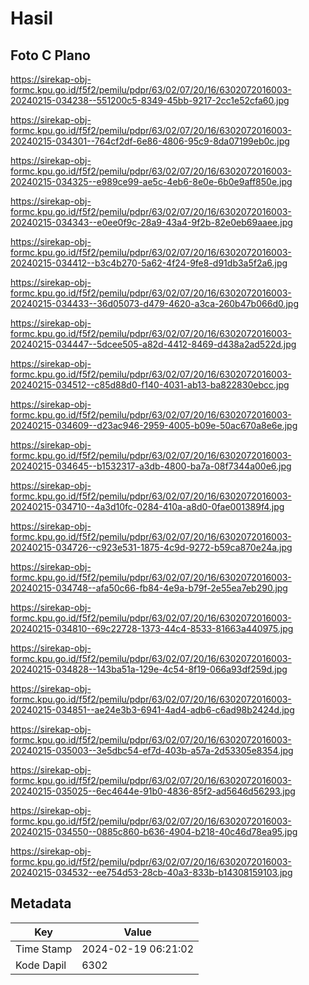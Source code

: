 # Hasil

## Foto C Plano

https://sirekap-obj-formc.kpu.go.id/f5f2/pemilu/pdpr/63/02/07/20/16/6302072016003-20240215-034238--551200c5-8349-45bb-9217-2cc1e52cfa60.jpg

https://sirekap-obj-formc.kpu.go.id/f5f2/pemilu/pdpr/63/02/07/20/16/6302072016003-20240215-034301--764cf2df-6e86-4806-95c9-8da07199eb0c.jpg

https://sirekap-obj-formc.kpu.go.id/f5f2/pemilu/pdpr/63/02/07/20/16/6302072016003-20240215-034325--e989ce99-ae5c-4eb6-8e0e-6b0e9aff850e.jpg

https://sirekap-obj-formc.kpu.go.id/f5f2/pemilu/pdpr/63/02/07/20/16/6302072016003-20240215-034343--e0ee0f9c-28a9-43a4-9f2b-82e0eb69aaee.jpg

https://sirekap-obj-formc.kpu.go.id/f5f2/pemilu/pdpr/63/02/07/20/16/6302072016003-20240215-034412--b3c4b270-5a62-4f24-9fe8-d91db3a5f2a6.jpg

https://sirekap-obj-formc.kpu.go.id/f5f2/pemilu/pdpr/63/02/07/20/16/6302072016003-20240215-034433--36d05073-d479-4620-a3ca-260b47b066d0.jpg

https://sirekap-obj-formc.kpu.go.id/f5f2/pemilu/pdpr/63/02/07/20/16/6302072016003-20240215-034447--5dcee505-a82d-4412-8469-d438a2ad522d.jpg

https://sirekap-obj-formc.kpu.go.id/f5f2/pemilu/pdpr/63/02/07/20/16/6302072016003-20240215-034512--c85d88d0-f140-4031-ab13-ba822830ebcc.jpg

https://sirekap-obj-formc.kpu.go.id/f5f2/pemilu/pdpr/63/02/07/20/16/6302072016003-20240215-034609--d23ac946-2959-4005-b09e-50ac670a8e6e.jpg

https://sirekap-obj-formc.kpu.go.id/f5f2/pemilu/pdpr/63/02/07/20/16/6302072016003-20240215-034645--b1532317-a3db-4800-ba7a-08f7344a00e6.jpg

https://sirekap-obj-formc.kpu.go.id/f5f2/pemilu/pdpr/63/02/07/20/16/6302072016003-20240215-034710--4a3d10fc-0284-410a-a8d0-0fae001389f4.jpg

https://sirekap-obj-formc.kpu.go.id/f5f2/pemilu/pdpr/63/02/07/20/16/6302072016003-20240215-034726--c923e531-1875-4c9d-9272-b59ca870e24a.jpg

https://sirekap-obj-formc.kpu.go.id/f5f2/pemilu/pdpr/63/02/07/20/16/6302072016003-20240215-034748--afa50c66-fb84-4e9a-b79f-2e55ea7eb290.jpg

https://sirekap-obj-formc.kpu.go.id/f5f2/pemilu/pdpr/63/02/07/20/16/6302072016003-20240215-034810--69c22728-1373-44c4-8533-81663a440975.jpg

https://sirekap-obj-formc.kpu.go.id/f5f2/pemilu/pdpr/63/02/07/20/16/6302072016003-20240215-034828--143ba51a-129e-4c54-8f19-066a93df259d.jpg

https://sirekap-obj-formc.kpu.go.id/f5f2/pemilu/pdpr/63/02/07/20/16/6302072016003-20240215-034851--ae24e3b3-6941-4ad4-adb6-c6ad98b2424d.jpg

https://sirekap-obj-formc.kpu.go.id/f5f2/pemilu/pdpr/63/02/07/20/16/6302072016003-20240215-035003--3e5dbc54-ef7d-403b-a57a-2d53305e8354.jpg

https://sirekap-obj-formc.kpu.go.id/f5f2/pemilu/pdpr/63/02/07/20/16/6302072016003-20240215-035025--6ec4644e-91b0-4836-85f2-ad5646d56293.jpg

https://sirekap-obj-formc.kpu.go.id/f5f2/pemilu/pdpr/63/02/07/20/16/6302072016003-20240215-034550--0885c860-b636-4904-b218-40c46d78ea95.jpg

https://sirekap-obj-formc.kpu.go.id/f5f2/pemilu/pdpr/63/02/07/20/16/6302072016003-20240215-034532--ee754d53-28cb-40a3-833b-b14308159103.jpg


## Metadata

| Key        | Value               |
| ---------- | ------------------- |
| Time Stamp | 2024-02-19 06:21:02 |
| Kode Dapil | 6302                |



